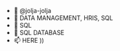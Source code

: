 - 👋 @jolja-jolja
- 👀 DATA MANAGEMENT, HRIS, SQL
- 🌱 SQL
- 💞️ SQL DATABASE
- 📫 HERE ))

<!---
jolja-jolja/jolja-jolja is a ✨ special ✨ repository because its `README.md` (this file) appears on your GitHub profile.
You can click the Preview link to take a look at your changes.
--->

